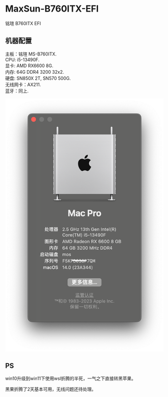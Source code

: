 # MaxSun-B760ITX-EFI

铭瑄 B760ITX EFI


## 机器配置

主板：铭瑄 MS-B760ITX.  
CPU: i5-13490F.  
显卡: AMD RX6600 8G.   
内存: 64G DDR4 3200 32x2.   
硬盘: SN850X 2T, SN570 500G.   
无线网卡：AX211.   
蓝牙：同上.   


![info](/imgs/info01.png)

## PS

win10升级到win11下使用wsl折腾的半死，一气之下直接转黑苹果。 

黑果折腾了2天基本可用，无线问题还待处理。

